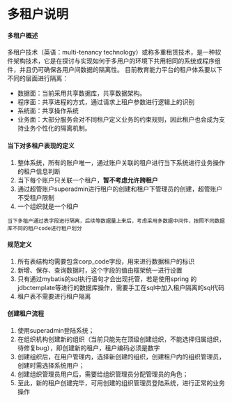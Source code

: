 # 多租户说明

#### 多租户概述
多租户技术（英语：multi-tenancy technology）或称多重租赁技术，是一种软件架构技术，它是在探讨与实现如何于多用户的环境下共用相同的系统或程序组件，并且仍可确保各用户间数据的隔离性。 目前教育能力平台的租户体系要以下不同的层面进行隔离：
- 数据面：当前采用共享数据库，共享数据架构。
- 程序面：共享进程的方式，通过请求上租户参数进行逻辑上的识别
- 系统面：共享操作系统
- 业务面：大部分服务会对不同租户定义业务的约束规则，因此租户也会成为支持业务个性化的隔离机制。

#### 当下对多租户表现的定义
1. 整体系统，所有的账户唯一，通过账户关联的租户进行当下系统进行业务操作的租户信息判断
2. 当下每个账户只关联一个租户，**暂不考虑允许跨租户**
3. 通过超管账户superadmin进行租户的创建和租户下管理员的创建，超管账户不受租户限制
4. 一个组织就是一个租户

`当下多租户通过表字段进行隔离，后续等数据量上来后，考虑采用多数据中间件，按照不同数据库不同的租户code进行租户划分
`

#### 规范定义
1. 所有表结构均需要包含corp_code字段，用来进行数据租户的标识
2. 新增、保存、查询数据时，这个字段的值由框架统一进行设置
3. 只有通过mybatis的sql执行语句才会出现托管，若是使用spring 的jdbctemplate等进行的数据库操作，需要手工在sql中加入租户隔离的sql代码
4. 租户表不需要进行租户隔离


#### 创建租户流程
1. 使用superadmin登陆系统；
2. 在组织机构创建新的组织（当前只能先在顶级创建组织，不能选择归属组织，待修复bug），即创建新的租户，租户编码必须是数字
3. 创建组织后，在用户管理内，选择新创建的组织，创建租户内的组织管理员，创建时需选择系统用户；
4. 创建组织管理员用户后，需要给组织管理员分配管理员的角色；
5. 至此，新的租户创建完毕，可用创建的组织管理员登陆系统，进行正常的业务操作